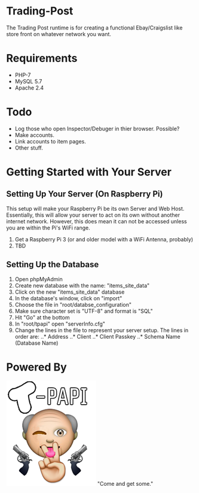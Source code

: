 # Trading-Post
The Trading Post runtime is for creating a functional Ebay/Craigslist like store front on whatever network you want.

# Requirements
* PHP-7
* MySQL 5.7
* Apache 2.4

# Todo
* Log those who open Inspector/Debuger in thier browser. Possible?
* Make accounts.
* Link accounts to item pages.
* Other stuff.

# Getting Started with Your Server
## Setting Up Your Server (On Raspberry Pi)
This setup will make your Raspberry Pi be its own Server and Web Host.
Essentially, this will allow your server to act on its own without another internet network.
However, this does mean it can not be accessed unless you are within the Pi's WiFi range.
1. Get a Raspberry Pi 3 (or and older model with a WiFi Antenna, probably)
2. TBD

## Setting Up the Database
1. Open phpMyAdmin
2. Create new database with the name: "items_site_data"
3. Click on the new "items_site_data" database
4. In the database's window, click on "import"
5. Choose the file in "root/databse_configuration"
6. Make sure character set is "UTF-8" and format is "SQL"
7. Hit "Go" at the bottom
8. In "root/tpapi" open "serverInfo.cfg"
9. Change the lines in the file to represent your server setup. The lines in order are:
..* Address
..* Client
..* Client Passkey
..* Schema Name (Database Name)

# Powered By
![T-Papi API Logo](https://github.com/Tsadow/Trading-Post/blob/master/tpapi/tpapiLogo.png "T-Papi API")
"Come and get some."